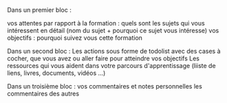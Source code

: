 Dans un premier bloc :



vos attentes par rapport à la formation : quels sont les sujets qui vous intéressent en détail (nom du sujet + pourquoi ce sujet vous intéresse)
vos objectifs : pourquoi suivez vous cette formation






Dans un second bloc :
Les actions sous forme de todolist avec des cases à cocher, que vous avez ou aller faire pour atteindre vos objectifs
Les ressources qui vous aident dans votre parcours d'apprentissage (liiste de liens, livres, documents, vidéos ...)






Dans un troisième bloc :
vos commentaires et notes personnelles
les commentaires des autres